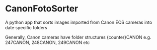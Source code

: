 # CanonFotoSorter
A python app that sorts images imported from Canon EOS cameras into date specific folders

Generally, Canon cameras have folder structures {counter}CANON e.g. 247CANON, 248CANON, 249CANON etc

